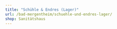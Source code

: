 ```yaml
---
title: "Schühle & Endres (Lager)"
url: /bad-mergentheim/schuehle-und-endres-lager/
shop: Sanitätshaus
---
```

